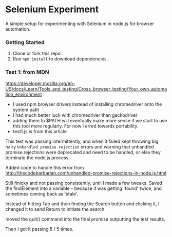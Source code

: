 # Selenium Experiment

A simple setup for experimenting with Selenium in node.js for browser automation.


### Getting Started

1. Clone or fork this repo.
2. Run `npm install` to download dependencies.


### Test 1: from MDN
https://developer.mozilla.org/en-US/docs/Learn/Tools_and_testing/Cross_browser_testing/Your_own_automation_environment

- I used npm browser drivers instead of installing chromedriver onto the system path
- I had much better luck with chromedriver than geckodriver
- adding them to $PATH will eventually make more sense if we start to use this tool more regularly. For now I erred towards portability.
- test1.js is from this article

This test was passing intermittently, and when it failed kept throwing big hairy `Unhandled promise rejection` errors and warning that unhandled promise rejections were deprecated and need to be handled, or else they terminate the node.js process.

Added code to handle this error from http://thecodebarbarian.com/unhandled-promise-rejections-in-node.js.html

Still finicky and not passing consistently, until I made a few tweaks.  Saved the findElement into a variable - because it was getting 'found' twice, and sometimes coming back as 'stale'.

Instead of hitting Tab and then finding the Search button and clicking it, I changed it to send Return to initiate the search.

moved the quit() command into the final promise outputting the test results.

Then I got it passing 5 / 5 times.




